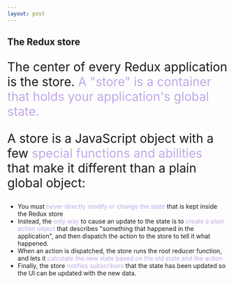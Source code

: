 ```yaml
---
layout: post
---
```


## The Redux store


<p align="left" style="font-size:28px">The center of every Redux application is the store. <span style="color: #c0a8e7">A "store" is a container that holds your application's global state.</span>
</p>

<p align="left" style="font-size:28px">A store is a JavaScript object with a few <span style="color: #c0a8e7">special functions and abilities</span> that make it different than a plain global object:
</p>

* You must <span style="color: #c0a8e7">never directly modify or change the state</span> that is kept inside the Redux store
* Instead, the <span style="color: #c0a8e7">only way</span> to cause an update to the state is to <span style="color: #c0a8e7">create a plain action object</span> that describes "something that happened in the application", and then dispatch the action to the store to tell it what happened.
* When an action is dispatched, the store runs the root reducer function, and lets it <span style="color: #c0a8e7">calculate the new state based on the old state and the action<span>
* Finally, the store <span style="color: #c0a8e7">notifies subscribers</span> that the state has been updated so the UI can be updated with the new data.

